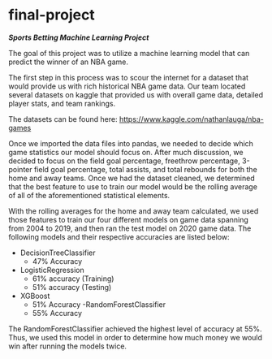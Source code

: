 # final-project

***Sports Betting Machine Learning Project***

The goal of this project was to utilize a machine learning model that can predict the winner of an NBA game. 

The first step in this process was to scour the internet for a dataset that would provide us with rich historical NBA game data. Our team located several datasets on kaggle that provided us with overall game data, detailed player stats, and team rankings. 

The datasets can be found here: https://www.kaggle.com/nathanlauga/nba-games 

Once we imported the data files into pandas, we needed to decide which game statistics our model should focus on. After much discussion, we decided to focus on the field goal percentage, freethrow percentage, 3-pointer field goal percentage, total assists, and total rebounds for both the home and away teams. Once we had the dataset cleaned, we determined that the best feature to use to train our model would be the rolling average of all of the aforementioned statistical elements. 

With the rolling averages for the home and away team calculated, we used those features to train our four different models on game data spanning from 2004 to 2019, and then ran the test model on 2020 game data. The following models and their respective accuracies are listed below:

  - DecisionTreeClassifier 
    - 47% Accuracy
  - LogisticRegression 
    - 61% accuracy (Training)
    - 51% accuracy (Testing)
  - XGBoost
    - 51% Accuracy
  -RandomForestClassifier
    - 55% Accuracy

The RandomForestClassifier achieved the highest level of accuracy at 55%. Thus, we used this model in order to determine how much money we would win after running the models twice.



